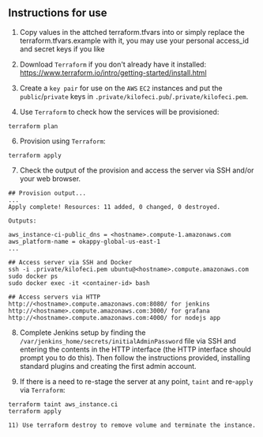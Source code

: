 ## Instructions for use

1) Copy values in the attched terraform.tfvars into or simply replace the terraform.tfvars.example with it, you may use your personal access_id and secret keys if you like


2) Download `Terraform` if you don't already have it installed:  
https://www.terraform.io/intro/getting-started/install.html


3) Create a `key pair` for use on the `AWS` `EC2` instances and put the `public`/`private` keys in `.private/kilofeci.pub`/`.private/kilofeci.pem`.

5) Use `Terraform` to check how the services will be provisioned:  
```
terraform plan
```

6) Provision using `Terraform`:  
```
terraform apply
```

7) Check the output of the provision and access the server via SSH and/or your web browser.  
```
## Provision output...
...
Apply complete! Resources: 11 added, 0 changed, 0 destroyed.

Outputs:

aws_instance-ci-public_dns = <hostname>.compute-1.amazonaws.com
aws_platform-name = okappy-global-us-east-1
...
```

```
## Access server via SSH and Docker
ssh -i .private/kilofeci.pem ubuntu@<hostname>.compute.amazonaws.com
sudo docker ps
sudo docker exec -it <container-id> bash  
```

```
## Access servers via HTTP
http://<hostname>.compute.amazonaws.com:8080/ for jenkins
http://<hostname>.compute.amazonaws.com:3000/ for grafana
http://<hostname>.compute.amazonaws.com:4000/ for nodejs app

```

8) Complete Jenkins setup by finding the `/var/jenkins_home/secrets/initialAdminPassword` file via SSH and entering the contents in the HTTP interface (the HTTP interface should prompt you to do this). Then follow the instructions provided, installing standard plugins and creating the first admin account.

10) If there is a need to re-stage the server at any point, `taint` and re-`apply` via `Terraform`:  
```
terraform taint aws_instance.ci
terraform apply

11) Use terraform destroy to remove volume and terminate the instance.
```
